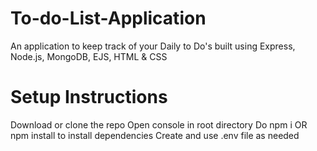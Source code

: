 # To-do-List-Application
An application to keep track of your Daily to Do's built using Express, Node.js, MongoDB, EJS, HTML & CSS

# Setup Instructions
Download or clone the repo
Open console in root directory
Do npm i OR npm install to install dependencies
Create and use .env file as needed
